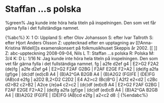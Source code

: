 # Staffan ...s polska

%green% Jag kunde inte höra hela titeln på inspelningen. Den som vet får gärna fylla i det fullständiga namnet.

{%abc%}
X: 1
O: Uppland
S: efter Olov Johansson
S: efter Ivar Tallroth
S: efter Hjort Anders Olsson
Z: upptecknad efter en upptagning av [[!Anna-Kristina Widell]]s examenskonsert på folkmusikhuset Skeppis år 2002. [[ ]]
Z: abc-uppteckning 2008-09-04, Nils L
T: Staffan ...s polska
R: Polska
M: 3/4
K: D
L: 1/16
N: Jag kunde inte höra hela titeln på inspelningen. Den som vet får gärna fylla i det fullständiga namnet.
fg | a2fe d2ef g4 | E2>G2 F2A2 (de)fg | a2fe d2ef g4 | E2>G2 F2AF G2BG | 
     F2AF E2GE F2>A2 | (de)fg a2fa (gf)ge | (dc)df (ed)cB A4 | {B}A2^GA B2GB A4 | 
     {B}A2<G2 E2>G2 (FG)FE | (DE)FG (AB)cd e2fg | a2<c2 d8 :: C2>D2 B,2<D2 C2D2 | E4 A2>c2 (Bc)B^G |
     A2<c2 e2>f2 e2<d2 | c2Bc d2>B2 c2>B2 | A2ce {/e}a4 c2>c2 | (dc)df (ed)cB A4 | 
     E2>G2 F2AF G2BG | F2AF E2GE F2>A2 | (de)fg a2fa (gf)ge | (dc)df (ed)cB A4 |
    {B}A2^GA B2GB A4 | {B}A2<G2 E2>G2 (FG)FE | (DE)FG (AB)cd e2fg | a2<c2 d8 :|
{%endabc%}

